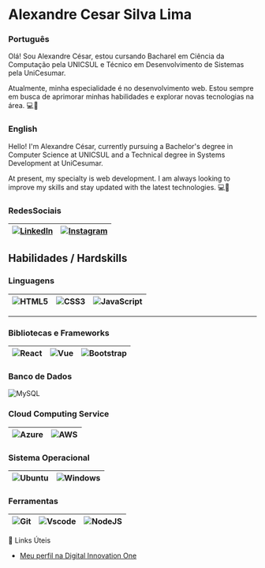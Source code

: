 
# Alexandre Cesar Silva Lima

### Português
Olá! Sou Alexandre César, estou cursando Bacharel em Ciência da Computação pela UNICSUL e Técnico em Desenvolvimento de Sistemas pela UniCesumar.

Atualmente, minha especialidade é no desenvolvimento web. Estou sempre em busca de aprimorar minhas habilidades e explorar novas tecnologias na área. 💻🚀

### English
Hello! I'm Alexandre César, currently pursuing a Bachelor's degree in Computer Science at UNICSUL and a Technical degree in Systems Development at UniCesumar.

At present, my specialty is web development. I am always looking to improve my skills and stay updated with the latest technologies. 💻🚀

### RedesSociais

| [![LinkedIn](https://img.shields.io/badge/LinkedIn-0077B5?style=for-the-badge&logo=linkedin&logoColor=white)](https://www.linkedin.com/in/alexandrecesardev/) | [![Instagram](https://img.shields.io/badge/-Instagram-%23E4405F?style=for-the-badge&logo=instagram&logoColor=white)](https://www.instagram.com/dev.limaa/) |
|---|---|

## Habilidades / Hardskills

### Linguagens

| ![HTML5](https://img.shields.io/badge/HTML5-E34F26?style=for-the-badge&logo=html5&logoColor=white) | ![CSS3](https://img.shields.io/badge/CSS3-1572B6?style=for-the-badge&logo=css3&logoColor=white) | ![JavaScript](https://img.shields.io/badge/JavaScript-F7DF1E?style=for-the-badge&logo=javascript&logoColor=black) | 
|---|---|---|

***
### Bibliotecas e Frameworks

| ![React](https://img.shields.io/badge/React-20232A?style=for-the-badge&logo=react&logoColor=61DAFB) | ![Vue](https://img.shields.io/badge/vuejs-%2335495e.svg?style=for-the-badge&logo=vuedotjs&logoColor=%234FC08D) | ![Bootstrap](https://img.shields.io/badge/-boostrap-0D1117?style=for-the-badge&logo=bootstrap&labelColor=0D1117) |
|---|---|---|

### Banco de Dados

![MySQL](https://img.shields.io/badge/MySQL-00000F?style=for-the-badge&logo=mysql&logoColor=white) 

### Cloud Computing Service

| ![Azure](https://img.shields.io/badge/Azure-blue?style=for-the-badge&logo=microsoft%20azure&logoColor=blue&labelColor=FFFFFF&link=https%3A%2F%2Fimages.app.goo.gl%2FK7PN1jYJd57x4q7A8) | ![AWS](https://img.shields.io/badge/AWS-000.svg?style=for-the-badge&logo=amazon-aws&logoColor=white) |
|---|---|

### Sistema Operacional

| ![Ubuntu](https://img.shields.io/badge/Ubuntu-35495E?style=for-the-badge&logo=ubuntu&logoColor=2CA5E0) | ![Windows](https://img.shields.io/badge/Windows-000?style=for-the-badge&logo=windows&logoColor=2CA5E0) |
|---|---|

### Ferramentas

| ![Git](https://img.shields.io/badge/GIT-E44C30?style=for-the-badge&logo=git&logoColor=white) | ![Vscode](https://img.shields.io/badge/Vscode-007ACC?style=for-the-badge&logo=visual-studio-code&logoColor=white) | ![NodeJS](https://img.shields.io/badge/node.js-6DA55F?style=for-the-badge&logo=node.js&logoColor=white) |
|---|---|---|

🔗 Links Úteis
- [Meu perfil na Digital Innovation One](https://www.dio.me/users/contatooalexandrecesar)